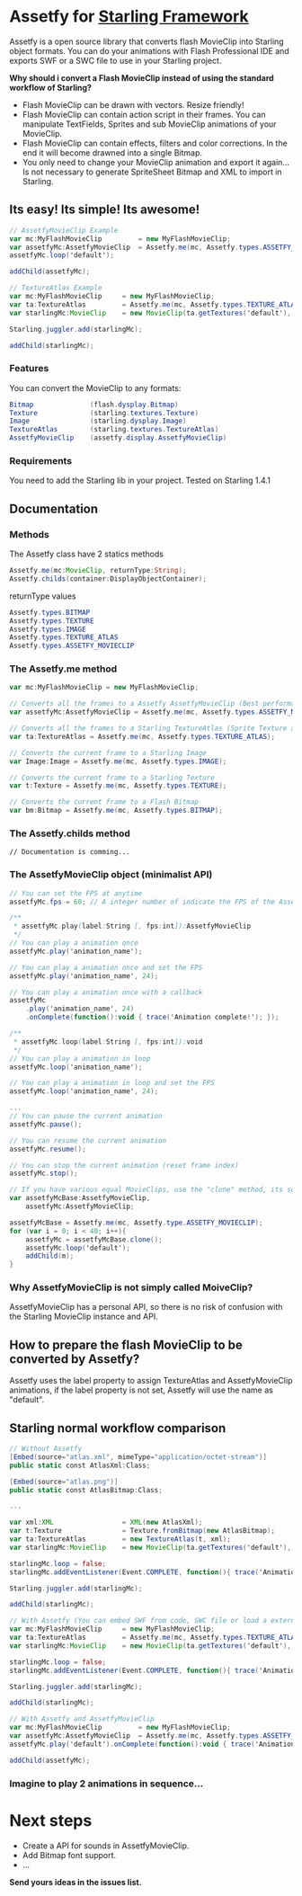 # Assetfy for [Starling Framework](https://github.com/PrimaryFeather/Starling-Framework)
Assetfy is a open source library that converts flash MovieClip into Starling object formats.
You can do your animations with Flash Professional IDE and exports SWF or a SWC file to use in your Starling project.

**Why should i convert a Flash MovieClip instead of using the standard workflow of Starling?**
- Flash MovieClip can be drawn with vectors. Resize friendly!
- Flash MovieClip can contain action script in their frames. You can manipulate TextFields, Sprites and sub MovieClip animations of your MovieClip.
- Flash MovieClip can contain effects, filters and color corrections. In the end it will become drawned into a single Bitmap.
- You only need to change your MovieClip animation and export it again... Is not necessary to generate SpriteSheet Bitmap and XML to import in Starling.

## Its easy! Its simple! Its awesome!

```actionscript
// AssetfyMovieClip Example
var mc:MyFlashMovieClip         = new MyFlashMovieClip;
var assetfyMc:AssetfyMovieClip  = Assetfy.me(mc, Assetfy.types.ASSETFY_MOVIECLIP);
assetfyMc.loop('default');

addChild(assetfyMc);

// TextureAtlas Example
var mc:MyFlashMovieClip     = new MyFlashMovieClip;
var ta:TextureAtlas         = Assetfy.me(mc, Assetfy.types.TEXTURE_ATLAS); // return starling TextureAtlas
var starlingMc:MovieClip    = new MovieClip(ta.getTextures('default'), Starling.current.nativeStage.frameRate); // Starling MovieClip

Starling.juggler.add(starlingMc);

addChild(starlingMc);
```



### Features
You can convert the MovieClip to any formats:

```actionscript
Bitmap              (flash.dysplay.Bitmap)
Texture             (starling.textures.Texture)
Image               (starling.dysplay.Image)
TextureAtlas        (starling.textures.TextureAtlas)
AssetfyMovieClip    (assetfy.display.AssetfyMovieClip)
```

### Requirements
You need to add the Starling lib in your project.
Tested on Starling 1.4.1

## Documentation

### Methods
The Assetfy class have 2 statics methods

```actionscript
Assetfy.me(mc:MovieClip, returnType:String);
Assetfy.childs(container:DisplayObjectContainer);
```

returnType values

```actionscript
Assetfy.types.BITMAP
Assetfy.types.TEXTURE
Assetfy.types.IMAGE
Assetfy.types.TEXTURE_ATLAS
Assetfy.types.ASSETFY_MOVIECLIP
```

### The Assetfy.me method

```actionscript
var mc:MyFlashMovieClip = new MyFlashMovieClip;

// Converts all the frames to a Assetfy AssetfyMovieClip (Best performance in a simple and usefull API)
var assetfyMc:AssetfyMovieClip = Assetfy.me(mc, Assetfy.types.ASSETFY_MOVIECLIP);

// Converts all the frames to a Starling TextureAtlas (Sprite Texture and XML coordinates)
var ta:TextureAtlas = Assetfy.me(mc, Assetfy.types.TEXTURE_ATLAS);

// Converts the current frame to a Starling Image
var Image:Image = Assetfy.me(mc, Assetfy.types.IMAGE);

// Converts the current frame to a Starling Texture
var t:Texture = Assetfy.me(mc, Assetfy.types.TEXTURE);

// Converts the current frame to a Flash Bitmap
var bm:Bitmap = Assetfy.me(mc, Assetfy.types.BITMAP);
```

### The Assetfy.childs method
    // Documentation is comming...

### The AssetfyMovieClip object (minimalist API)
```actionscript
// You can set the FPS at anytime
assetfyMc.fps = 60; // A integer number of indicate the FPS of the AssetfyMovieClip

/**
 * assetfyMc.play(label:String [, fps:int]):AssetfyMovieClip
 */
// You can play a animation once
assetfyMc.play('animation_name');

// You can play a animation once and set the FPS
assetfyMc.play('animation_name', 24);

// You can play a animation once with a callback
assetfyMc
    .play('animation_name', 24)
    .onComplete(function():void { trace('Animation complete!'); });

/**
 * assetfyMc.loop(label:String [, fps:int]):void
 */
// You can play a animation in loop
assetfyMc.loop('animation_name');

// You can play a animation in loop and set the FPS
assetfyMc.loop('animation_name', 24);

...
// You can pause the current animation
assetfyMc.pause();

// You can resume the current animation
assetfyMc.resume();

// You can stop the current animation (reset frame index)
assetfyMc.stop();

// If you have various equal MovieClips, use the "clone" method, its solve a lot of memory and performance is much better
var assetfyMcBase:AssetfyMovieClip,
    assetfyMc:AssetfyMovieClip;

assetfyMcBase = Assetfy.me(mc, Assetfy.type.ASSETFY_MOVIECLIP);
for (var i = 0; i < 40; i++){
    assetfyMc = assetfyMcBase.clone();
    assetfyMc.loop('default');
    addChild(m);
}
```

### Why AssetfyMovieClip is not simply called MoiveClip?
AssetfyMovieClip has a personal API, so there is no risk of confusion with the Starling MovieClip instance and API.

## How to prepare the flash MovieClip to be converted by Assetfy?
Assetfy uses the label property to assign TextureAtlas and AssetfyMovieClip animations, if the label property is not set, Assetfy will use the name as "default".


## Starling normal workflow comparison

```actionscript
// Without Assetfy
[Embed(source="atlas.xml", mimeType="application/octet-stream")]
public static const AtlasXml:Class;

[Embed(source="atlas.png")]
public static const AtlasBitmap:Class;

...

var xml:XML                 = XML(new AtlasXml);
var t:Texture               = Texture.fromBitmap(new AtlasBitmap);
var ta:TextureAtlas         = new TextureAtlas(t, xml);
var starlingMc:MovieClip    = new MovieClip(ta.getTextures('default'), Starling.current.nativeStage.frameRate);

starlingMc.loop = false;
starlingMc.addEventListener(Event.COMPLETE, function(){ trace('Animation complete') });

Starling.juggler.add(starlingMc);

addChild(starlingMc);

// With Assetfy (You can embed SWF from code, SWC file or load a external file)
var mc:MyFlashMovieClip     = new MyFlashMovieClip;
var ta:TextureAtlas         = Assetfy.me(mc, Assetfy.types.TEXTURE_ATLAS);
var starlingMc:MovieClip    = new MovieClip(ta.getTextures('default'), Starling.current.nativeStage.frameRate);

starlingMc.loop = false;
starlingMc.addEventListener(Event.COMPLETE, function(){ trace('Animation complete') });

Starling.juggler.add(starlingMc);

addChild(starlingMc);

// With Assetfy and AssetfyMovieClip
var mc:MyFlashMovieClip         = new MyFlashMovieClip;
var assetfyMc:AssetfyMovieClip  = Assetfy.me(mc, Assetfy.types.ASSETFY_MOVIECLIP);
assetfyMc.play('default').onComplete(function():void { trace('Animation complete!'); });

addChild(assetfyMc);
```


### Imagine to play 2 animations in sequence...


# Next steps

- Create a API for sounds in AssetfyMovieClip.
- Add Bitmap font support.
- ...

**Send yours ideas in the issues list.**
